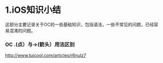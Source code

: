 # 1.iOS知识小结

这部分主要记录关于OC的一些基础知识，包括语法，一些不常见的问题，已经容易混淆的问题。

### OC .(点）与->(箭头）用法区别
http://www.tuicool.com/articles/r6nuIz7
